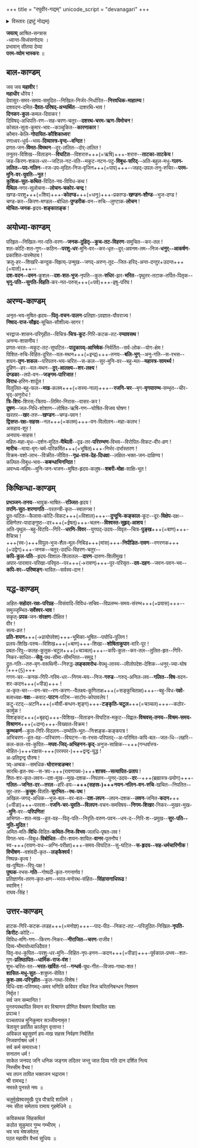+++
title = "रघुवीर-गद्यम्"
unicode_script = "devanagari"
+++

<details><summary>विस्तारः (द्रष्टुं नोद्यम्)</summary>

रघुवीर गद्यं अथवा श्रीमहावीरवैभवम्।  
अनुवादः - [अत्र](https://webcache.googleusercontent.com/search?q=cache:d0ott4zSyDoJ:https://www.sadagopan.org/pdfuploads/Raghuveera%2520Gadyam.pdf+&cd=12&hl=en&ct=clnk&gl=in) । 

<div class="videoEmbed"  src="https://youtu.be/MDGzS50X2WI" caption="आण्डवन्"></div>
<div class="videoEmbed"  src="https://www.youtube.com/watch?v=fUCDA3p4r2k" caption="रघुरामाभिषेकः (अपूर्णम्)"></div>
</details>



**जयत्य्** आश्रित-सन्त्रास  
-ध्वान्त-विध्वंसनोदयः ।  
प्रभावान् सीतया देव्या  
**परम-व्योम भास्करः** ॥

## बाल-काण्डम्
जय जय **महावीर** !  
**महाधीर** धौरेय !  
देवासुर-समर-समय-समुदित--निखिल-निर्जर-निर्धारित--**निरवधिक-माहात्म्य** !  
दशवदन-दमित-**दैवत-परिषद्-अभ्यर्थित**--दाशरथि-भाव !  
**दिनकर-कुल**-कमल-दिवाकर !  
दिविषद्-अधिपति-रण--सह-चरण-चतुर--**दशरथ-चरम-ऋण-विमोचन** !  
कोसल-सुता-कुमार-भाव--कञ्चुकित--**कारणाकार** !  
कौमार-केलि-**गोपायित-कौशिकाध्वर**!  
रणाध्वर-धुर्य--भव्य-**दिव्यास्त्र-वृन्द--वन्दित** !  
प्रणत-जन-**विमत-विमथन**--दुर्-ललित--दोर्-ललित !  
तनुतर-विशिख--विताडन--**विघटित**--विशरारु+++(=ऋषि)+++-शरारु--**ताटका-ताटकेय** !  
जड-किरण-शकल-धर--जटिल-नट-पति--मकुट-नटन-पटु-**विबुध-सरिद्**--अति-बहुल-मधु-**गलन-ललित--पद-नलिन**--रज-उप-मृदित-निज-वृजिन+++(=पाप)+++--जहद्-उपल-तनु-रुचिर--**परम-मुनि-वर-युवति--नुत** !  
**कुशिक-सुत-कथित**-विदित-नव-विविध-कथ !  
**मैथिल**-नगर-सुलोचना--**लोचन-चकोर-चन्द्र** !  
खण्ड-परशु+++(=शिव)+++-**कोदण्ड**+++(=धनुः)+++-प्रकाण्ड-**खण्डन-शौण्ड**--भुज-दण्ड !  
चण्ड-कर--किरण-मण्डल--बोधित-**पुण्डरीक**-वन--रुचि--लुण्टाक-**लोचन** !  
**मोचित-जनक**-हृदय-**शङ्कातङ्क** !  

## अयोध्या-काण्डम्
परिहृत--निखिल-नर-पति-वरण--**जनक-दुहितृ--कुच-तट-विहरण**-समुचित--कर-तल !  
शत-कोटि-शत-गुण--कठिन--**परशु-धर**-मुनि-वर--कर-धृत--दुर्-अवनम-तम--निज-**धनुर्--आकर्षण**-प्रकाशित-पारमेष्ठ्य !  
क्रतु-हर--शिखरि-कन्दुक-विहृत्य्-उन्मुख--जगद्-अरुन्-तुद--जित-हरिद्-अन्त-दन्तुर+उदन्त+++(=वार्ता)+++--  
**दश-वदन--दमन**-कुशल--**दश-शत-भुज**-नृपति--कुल-**रुधिर**-झर-**भरित**--पृथुतर-तटाक-तर्पित-पितृक--  
**भृगु-पति--सुगति-विहति**-कर-नत-परुस्+++(=पर्व)+++-इषु-परिघ !  

## अरण्य-काण्डम्
अनृत-भय-मुषित-हृदय--**पितृ-वचन-पालन**-प्रतिज्ञा-ऽवज्ञात-यौवराज्य !  
**निषाद-राज-सौहृद**-सूचित-सौशील्य-सागर !  

भरद्वाज-शासन-परिगृहीत--विचित्र-**चित्र-कूट**-गिरि-कटक-तट-**रम्यावसथ** !  
अनन्य-शासनीय !  
प्रणत-भरत--मकुट-तट-सुघटित--**पादुकाग्र्य्-आभिषेक**-निर्वर्तित--सर्व-लोक--योग-क्षेम !  
पिशित-रुचि-विहित-दुरित--वल-मथन+++(=इन्द्र)+++-तनय--**बलि-भुग्**--अनु-गति--स-रभस--शयन-**तृण-शकल**--परिपतन-भय-चरित--स-कल--सुर-मुनि-वर--बहु-मत--**महास्त्र-सामर्थ्य** !  
द्रुहिण--हर--वल-मथन--**दुर्-आलक्ष्य--शर-लक्ष्य** !  
**दण्डका**--तपो-वन--**जङ्गम-पारिजात** !  
**विराध**-हरिण-शार्दूल !  
विलुलित-बहु-फल--**मख**-कलम+++(=सस्य-नाल)+++--**रजनि-चर**--मृग-**मृगयारम्भ**-सम्भृत--चीर-भृद्-अनुरोध !  
**त्रि-शिरः**-शिरस्-त्रितय--तिमिर-निरास--वासर-कर !  
**दूषण**--जल-निधि-शोशाण--तोषित-ऋषि-गण--घोषित-विजय घोषण !  
खरतर--**खर**-तरु--**खण्डन**--चण्ड-पवन !  
**द्विसप्त-रक्षः-सहस्र**--नल+++(=कलम)+++-वन-विलोलन--महा-कलभ !  
असहाय-शूर !  
अनपाय-साहस !  
महित-महा-मृध--दर्शन-मुदित-**मैथिली**--दृढ-तर-**परिरम्भण**-विभव--विरोपित-विकट-वीर-व्रण !  
**मारीच**--माया-मृग-चर्म-परिकर्मित+++(=भूषित)+++-निर्भर-दर्भास्तरण !  
विक्रम-यशो-लाभ--विक्रीत-जीवित--**गृध्र-राज-देह-दिधक्षा**--लक्षित-भक्त-जन-दाक्षिण्य !  
कल्पित-विबुध-भाव--**कबन्धाभिनन्दित** !  
अवन्ध्य-महिम--मुनि-जन-भजन--मुषित-हृदय-कलुष--**शबरी-मोक्ष**-साक्षि-भूत !  

## किष्किन्धा-काण्डम्
**प्रभञ्जन-तनय**--भावुक-भाषित--**रञ्जित**-हृदय !  
**तरणि-सुत-शरणागति**--परतन्त्री-कृत--स्वातन्त्र्य !  
द्रुत-घटित--कैलास-कोटि-विकट+++(=विशाल)+++--**दुन्दुभि-कङ्काल**-कूट--दूर-**विक्षेप**-दक्ष--दक्षिणेतर-पादाङ्गुष्ठ--दर+++(=ईषत्)+++-चलन--**विश्वस्त-सुहृद्-आशय** !  
अति-पृथुल--बहु-विटपि--गिरि--**धरणि-विवर**--युगपद्-उदय--विवृत--चित्र-**पुङ्ख**+++(=बाण)+++-वैचित्र्य !  
+++(स्व-)+++विपुल-भुज-शैल-मूल-निबिड+++(मांस)+++-**निपीडित-रावण**--रणरणक+++(=उद्वेग)+++-जनक--चतुर्-उदधि-विहरण-चतुर--  
**कपि-कुल-पति**--हृदय-विशाल-शिलातल--**दारण**-दारुण-शिलीमुख !  
अपार-पारावार-परिखा-परिवृत--पर+++(→रावण)+++-पुर-परिसृत--**दव-दहन**--जवन-पवन-भव--**कपि-वर--परिष्वङ्ग**-भावित--सर्वस्व-दान !  

## यद्ध-काण्डम्
अहित-**सहोदर-रक्षः-परिग्रह**--विसंवादि-विविध-सचिव--विप्रलम्भ-समय-संरम्भ+++(=प्रयास)+++--समुज्जृम्भित-**सर्वेश्वर-भाव** !  
सकृत्-**प्रपन्न**-जन-**संरक्षण**-दीक्षित !  
वीर !  
सत्य-व्रत !  
**प्रति-शयन**+++(→प्रायोपवेश)+++-भूमिका-भूषित--पयोधि-पुलिन !  
प्रलय-शिखि-परुष--विशिख+++(=बाण)+++-शिखा--**शोषिताकूपार**-वारि-पूर !  
प्रबल-रिपु--कलह-कुतुक-चटुल+++(=चञ्चल)+++--कपि-कुल--कर-तल--तुलित-हृत--गिरि-निकर-साधित--**सेतु**-पथ-सीमा-सीमन्तित--समुद्र !  
द्रुत-गति--तरु-मृग-वरूथिनी--निरुद्ध-**लङ्कावरोध**-वेपथु-लास्य--लीलोपदेश-देशिक--धनुर्-ज्या-घोष !+++(5)+++  
गगन-चर--कनक-गिरि-गरिम-धर--निगम-मय--निज-**गरुड**--गरुद्-अनिल-लव--**गलित--विष**-वदन-शर-कदन+++(=पीड)+++ !  
अ-कृत-चर---वन-चर--रण-करण--वैलक्ष्य-कूणिताक्ष+++(=सङ्कुचिताक्ष)+++--बहु-विध-**रक्षो**-बलाध्यक्ष-**वक्षः**--कवाट-**पाटन**-पटिम--साटोप-कोपावलेप !  
कटु-रटद्--अटनि+++(=मौर्वी-बन्धन-शृङ्ग)+++-**टङ्कृति-चटुल**+++(=चञ्चल)+++--कठोर-कार्मुक !  
विशङ्कट+++(=बृहद्)+++-विशिख--विताडन-विघटित-मकुट--विह्वल-**विश्रवस्-तनय--विश्रम-समय-विश्राणन**+++(=दान)+++-विख्यात-विक्रम !  
**कुम्भकर्ण**--कुल-गिरि-विदलन--दम्भोलि-भूत--निःशङ्क-कङ्कपत्र !  
अभिचरण--हुत-वह--परिचरण--विघटन--स-रभस-परिपतद्--अ-परिमित-कपि-बल--जल-धि--लहरि--कल-कल-रव-कुपित--**मघव-जिद्-अभिहनन-कृद्**-अनुज-साक्षिक--+++(गन्धर्वास्त्र-मोहित-)+++राक्षस-+++(परस्पर-)+++द्वन्द्व-युद्ध !  
अ-प्रतिद्वन्द्व पौरुष !  
त्र्य्-अम्बक--समधिक-**घोरास्त्राडम्बर** !  
सारथि-हृत-रथ--स-त्रप-+++(रावणाख्य-)+++**शात्रव--सत्यापित-प्रताप** !  
शित-शर-कृत-लवन--दश-मुख--मुख-दशक--निपतन--पुनर्-उदय--**दर**--+++(ब्रह्मास्त्र-प्रयोग)+++-**गलित--जनित-दर--तरल**--हरि-हय--**+++(सहस्र-)+++नयन-नलिन-वन-रुचि**-खचित--निपतित--सुर-तरु--**कुसुम**-वितति-**सुरभित--रथ-पथ** !  
अखिल-जगद्-अधिक--भुज-बल--वर-बल--**दश-लपन**--लपन-दशक--**लवन**-जनित-**कदन**+++(=पीडा)+++-परवश--**रजनि-चर-युवति--विलपन**-वचन-समविषय--**निगम-शिखर**-निकर--मुखर-मुख--**मुनि**-वर--**परिपणित**!  
अभिगत--शत-मख--हुत-वह--पितृ-पति--निरृति-वरुण-पवन--धन-द--गिरि-श--प्रमुख--**सुर-पति--नुति-मुदित** !  
अमित-मति-**विधि**-विदित-**कथित-निज-विभव**-जलधि-पृषत-लव !  
विगत-भय--विबुध-**विबोधित**--वीर-शयन-शायित-**वानर**-पृतनौघ !  
स्व-+++(रावण-वध--अग्नि-परीक्षा)+++-समय-विघटित--सु-घटित--**स-हृदय--सह-धर्मचारिणीक** !  
**विभीषण**--वशंवदी-कृत--**लङ्कैश्वर्य** !  
निष्पन्न-कृत्य !  
ख-पुष्पित--रिपु-पक्ष !  
**पुष्पक**-रभस-**गति**--गोष्पदी-कृत-गगनार्णव !  
प्रतिज्ञार्णव-तरण-कृत-क्षण--भरत-मनोरथ-संहित--**सिंहासनाधिरूढ** !  
स्वामिन् !  
राघव-सिंह !  

## उत्तर-काण्डम्
हाटक-गिरि-कटक-लडह+++(=मनोज्ञ)+++--पाद-पीठ--निकट-तट--परिलुठित-निखिल-**नृपति-किरीट**-कोटि--  
विविध-मणि-गण--किरण-निकर--**नीराजित--चरण**-राजीव !  
दिव्य-भौमायोध्याधिदैवत !  
पितृ-वध-कुपित--परशु-धर-मुनि--विहित-नृप-हनन--कदन+++(=पीडा)+++-पूर्वकाल-प्रभव--शत-गुण-**प्रतिष्ठापित--धार्मिक-राज-वंश** !  
शुभ-चरित-रत--**भरत-खर्वित**-गर्व--**गन्धर्व**-यूथ-गीत--विजय-गाथा-शत !  
**शासित-मधु-सुत**--शत्रुघ्न-सेवित !  
**कुश-लव-परिगृहीत**--कुल-गाथा-विशेष !  
विधि-वश-परिणमद्-अमर भणिति कविवर रचित निज चरितनिबन्धन निशमन  
निर्वृत !  
सर्व जन सम्मानित !  
पुनरुपस्थापित विमान वर विश्राणन प्रीणित वैश्रवण विश्रावित यशः  
प्रपञ्च !  
पञ्चतापन्न मुनिकुमार सञ्जीवनामृत !  
त्रेतायुग प्रवर्तित कार्तयुग वृत्तान्त !  
अविकल बहुसुवर्ण हय-मख सहस्र निर्वहण निर्वर्तित  
निजवर्णाश्रम धर्म !  
सर्व कर्म समाराध्य !  
सनातन धर्म !  
साकेत जनपद जनि धनिक जङ्गम तदितर जन्तु जात दिव्य गति दान दर्शित नित्य  
निस्सीम वैभव !  
भव तपन तापित भक्तजन भद्राराम !  
श्री रामभद्र !  
नमस्ते पुनस्ते नमः ॥

चतुर्मुखेश्वरमुखैः पुत्र पौत्रादि शालिने ।  
नमः सीता समेताय रामाय गृहमेधिने ॥

कविकथक सिंहकथितं  
कठोत सुकुमार गुम्भ गम्भीरम् ।  
भव भय भेषजमेतत्  
पठत महावीर वैभवं सुधियः ॥
